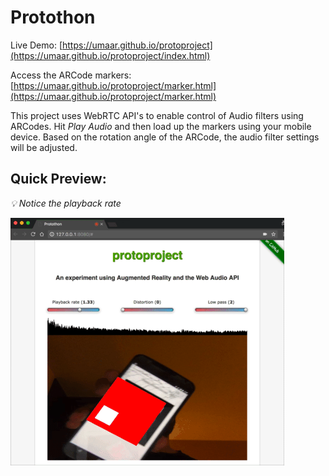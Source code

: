 # Protothon

Live Demo: [https://umaar.github.io/protoproject](https://umaar.github.io/protoproject/index.html)

Access the ARCode markers: [https://umaar.github.io/protoproject/marker.html](https://umaar.github.io/protoproject/marker.html)

This project uses WebRTC API's to enable control of Audio filters using ARCodes. Hit _Play Audio_ and then load up
the markers using your mobile device. Based on the rotation angle of the ARCode, the audio filter settings will be adjusted.

## Quick Preview:

_💡 Notice the playback rate_

![Preview](ar-demo.gif)

